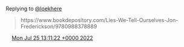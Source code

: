 Replying to [@loekhere](https://twitter.com/loekhere/status/1551293168729133058)

> https://www\.bookdepository\.com/Lies\-We\-Tell\-Ourselves\-Jon\-Frederickson/9780988378889

<img src="../../media/tweet.ico" width="12" /> [Mon Jul 25 13:11:22 +0000 2022](https://twitter.com/DromerDenker/status/1551555708428091392)